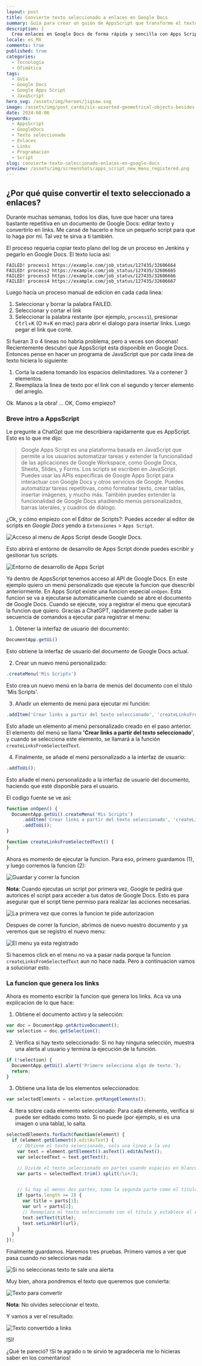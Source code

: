 ```yaml
---
layout: post
title: Convierte texto seleccionado a enlaces en Google Docs
summary: Guía para crear un guión de AppsScript que transforme el texto seleccionado en un documento de Google Docs
description: |
  Crea enlaces en Google Docs de forma rápida y sencilla con Apps Script. ¡Ahorra tiempo y esfuerzo! #Fácil #Rápido #GoogleDocs
locale: es_MX
comments: true
published: true
categories:
  - Tecnología
  - Ofimática
tags:
  - Guía
  - Google Docs
  - Google Apps Script
  - JavaScript
hero_svg: /assets/img/heroes/jigsaw.svg
image: /assets/img/post_cards/six-assorted-geometrical-objects-besides-a-sheet-w.svg
date: 2024-08-06
keywords:
  - AppsScript
  - GoogleDocs
  - Texto seleccionado
  - Enlaces
  - Links
  - Programación
  - Script
slug: convierte-texto-seleccionado-enlaces-en-google-docs
preview: /assets/img/screenshots/apps_script_new_menu_registered.png
---
```


## ¿Por qué quise convertir el texto seleccionado a enlaces?

Durante muchas semanas, todos los días, tuve que hacer una tarea bastante repetitiva en un documento de Google Docs: editar texto y convertirlo en links. Me cansé de hacerlo e hice un pequeño script para que lo haga por mi. Tal vez te sirva a ti también.

El proceso requeria copiar texto plano del log de un proceso en Jenkins y pegarlo en Google Docs. El texto lucia asi:

```
FAILED! process1 https://example.com/job_status/127435/32606664
FAILED! process2 https://example.com/job_status/127435/32606665
FAILED! process3 https://example.com/job_status/127435/32606666
FAILED! process4 https://example.com/job_status/127435/32606667
```

Luego hacia un proceso manual de edicion en cada cada linea:

1. Seleccionar y borrar la palabra FAILED.
2. Seleccionar y cortar el link
3. Seleccionar la palabra restante (por ejemplo, `process1`), presionar <kbd>Ctrl</kbd>+<kbd>K</kbd> (O <kbd>⌘</kbd>+<kbd>K</kbd> en mac) para abrir el dialogo para insertar links. Luego pegar el link que corté.

Si fueran 3 o 4 lineas no habria problema, pero a veces son docenas! Recientemente descubri que AppsScript esta disponible en Google Docs. Entonces pense en hacer un programa de JavaScript que por cada linea de texto hiciera lo siguiente:

1. Corta la cadena tomando los espacios delimitadores. Va a contener 3 elementos.
2. Reemplaza la linea de texto por el link con el segundo y tercer elemento del arreglo.

Ok. Manos a la obra! ... OK, Como empiezo?

### Breve intro a AppsScript

Le pregunte a ChatGpt que me describiera rapidamente que es AppScript. Esto es lo que me dijo:

> Google Apps Script es una plataforma basada en JavaScript que permite a los usuarios automatizar tareas y extender la funcionalidad de las aplicaciones de Google Workspace, como Google Docs, Sheets, Slides, y Forms. Los scripts se escriben en JavaScript. Puedes usar las APIs específicas de Google Apps Script para interactuar con Google Docs y otros servicios de Google. Puedes automatizar tareas repetitivas, como formatear texto, crear tablas, insertar imágenes, y mucho más.
También puedes extender la funcionalidad de Google Docs añadiendo menús personalizados, barras laterales, y cuadros de diálogo.

¿Ok, y cómo empiezo con el Editor de Scripts?: Puedes acceder al editor de scripts en *Google Docs* yendo a `Extensiones` > `Apps Script`.

![Acceso al menu de Apps Script desde Google Docs.](/assets/img/screenshots/apps_script_menu.png)

Esto abrirá el entorno de desarrollo de Apps Script donde puedes escribir y gestionar tus scripts.

![Entorno de desarrollo de Apps Script](/assets/img/screenshots/apps_script_ide.png)

Ya dentro de AppsScript tenemos acceso al API de Google Docs. En este ejemplo quiero un menú personalizado que ejecute la funcion que dsescribí anteriormente. En Apps Script existe una funcion especial `onOpen`. Esta funcion se va a ejecutarse automáticamente cuando se abre el documento de Google Docs. Cuando se ejecute, voy a registrar el menu que ejecutará la funcion que quiero. Gracias a ChatGPT, rapidamente pude saber la secuencia de comandos a ejecutar para registrar el menu:

1. Obtener la interfaz de usuario del documento:

```js
DocumentApp.getUi()
```

Esto obtiene la interfaz de usuario del documento de Google Docs actual.

2. Crear un nuevo menú personalizado:

```js
.createMenu('Mis Scripts')
```

Esto crea un nuevo menú en la barra de menús del documento con el título 'Mis Scripts'.

3. Añadir un elemento de menú para ejecutar mi función:

```js
.addItem('Crear links a partir del texto seleccionado', 'createLinksFromSelectedText')
```

Esto añade un elemento al menú personalizado creado en el paso anterior. El elemento del menú se llama **'Crear links a partir del texto seleccionado'**, y cuando se selecciona este elemento, se llamará a la función `createLinksFromSelectedText`.

4. Finalmente, se añade el menú personalizado a la interfaz de usuario:

```js
.addToUi();
```

Esto añade el menú personalizado a la interfaz de usuario del documento, haciendo que esté disponible para el usuario.

El codigo fuente se ve asi:

```js
function onOpen() {
  DocumentApp.getUi().createMenu('Mis Scripts')
      .addItem('Crear links a partir del texto seleccionado', 'createLinksFromSelectedText')
      .addToUi();
}

function createLinksFromSelectedText() {
}
```

Ahora es momento de ejecutar la funcion. Para eso, primero guardamos (1), y luego corremos la funcion (2):

![Guardar y correr la funcion](/assets/img/screenshots/apps_script_save_and_run.png)

**Nota**: Cuando ejecutas un script por primera vez, Google te pedirá que autorices el script para acceder a tus datos de Google Docs. Esto es para asegurar que el script tiene permiso para realizar las acciones necesarias.

![La primera vez que corres la funcion te pide autorizacion](/assets/img/screenshots/apps_script_auth_required.png)

Despues de correr la funcion, abrimos de nuevo nuestro documento y ya veremos que se registro el nuevo menu:

![El menu ya esta registrado](/assets/img/screenshots/apps_script_new_menu_registered.png)

Si hacemos click en el menu no va a pasar nada porque la funcion `createLinksFromSelectedText` aun no hace nada. Pero a continuacion vamos a solucionar esto.

### La funcion que genera los links

Ahora es momento escribir la funcion que genera los links. Aca va una explicacion de lo que hace:

1. Obtiene el documento activo y la selección:

```js
var doc = DocumentApp.getActiveDocument();
var selection = doc.getSelection();
```

2. Verifica si hay texto seleccionado: Si no hay ninguna selección, muestra una alerta al usuario y termina la ejecución de la función.

```js
if (!selection) {
  DocumentApp.getUi().alert('Primero selecciona algo de texto.');
  return;
}
```

3. Obtiene una lista de los elementos seleccionados:

```js
var selectedElements = selection.getRangeElements();
```

4. Itera sobre cada elemento seleccionado: Para cada elemento, verifica si puede ser editado como texto. Si no puede (por ejemplo, si es una imagen o una tabla), lo salta.

```js
selectedElements.forEach(function(element) {
  if (element.getElement().editAsText) {
    // Obtiene el texto seleccionado, solo una linea a la vez
    var text = element.getElement().asText().editAsText();
    var selectedText = text.getText();

    // Divide el texto seleccionado en partes usando espacios en blanco como delimitadores.
    var parts = selectedText.trim().split(/\s+/);


    // Si hay al menos dos partes, toma la segunda parte como el título y la tercera parte como la URL.
    if (parts.length >= 2) {
      var title = parts[1];
      var url = parts[2];
      // Reemplaza el texto seleccionado con el título y establece el enlace URL correspondiente
      text.setText(title);
      text.setLinkUrl(url);
    }
  }
});
```

Finalmente guardamos. Haremos tres pruebas. Primero vamos a ver que pasa cuando no seleccionas nada:

![Si no seleccionas texto te sale una alerta](/assets/img/screenshots/apps_script_no_selection.png)

Muy bien, ahora pondremos el texto que queremos que convierta:

![Texto para convertir](/assets/img/screenshots/apps_scripts_select_text.png)

**Nota**: No olvides seleccionar el texto.

Y vamos a ver el resultado:

![Texto convertido a links](/assets/img/screenshots/apps_scripts_converted_text.png)

!SI!

¿Qué te pareció? !Si te agrado o te sirvió te agradeceria me lo hicieras saber en los comentarios!
